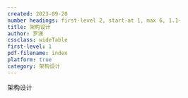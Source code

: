 ```yaml
---
created: 2023-09-20
number headings: first-level 2, start-at 1, max 6, 1.1-
title: 架构设计
author: 罗潇
cssclass: wideTable
first-level: 1
pdf-filename: index
platform: true
category: 架构设计
---
```


架构设计
